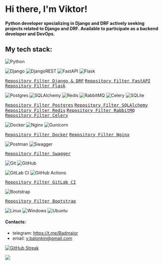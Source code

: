 # Hi there, I'm Viktor!

#### Python developer specializing in Django and DRF actively seeking projects related to Django and DRF. Available to participate as a backend developer and DevOps.


## My tech stack:
![Python](https://img.shields.io/badge/Python-3776AB.svg?style=for-the-badge&logo=Python&logoColor=white)

![Django](https://img.shields.io/badge/django-%23092E20.svg?style=for-the-badge&logo=django&logoColor=white)
![DjangoREST](https://img.shields.io/badge/DJANGO-REST-ff1709?style=for-the-badge&logo=django&logoColor=white&color=ff1709&labelColor=gray)
![FastAPI](https://img.shields.io/badge/FastAPI-005571?style=for-the-badge&logo=fastapi)
![Flask](https://img.shields.io/badge/flask-%23000.svg?style=for-the-badge&logo=flask&logoColor=white)

<kbd>[Repository Filter Django & DRF](https://github.com/search?q=owner%3ABadmajor++topic%3Adjango-rest-framework&type=repositories)</kbd>
<kbd>[Repository Filter FastAPI](https://github.com/search?q=+topic%3Afastapi+owner%3ARideTrip-tour+owner%3ABadmajor+&type=repositories)</kbd>
<kbd>[Repository Filter Flask](https://github.com/search?q=owner%3ABadmajor++topic%3Aflask&type=repositories)</kbd>


![Postgres](https://img.shields.io/badge/postgres-%23316192.svg?style=for-the-badge&logo=postgresql&logoColor=white)
![SQLAlchemy](https://img.shields.io/badge/SQLAlchemy-%23DD0031.svg?style=for-the-badge&logo=sqlalchemy&logoColor=white)
![Redis](https://img.shields.io/badge/redis-%23DD0031.svg?style=for-the-badge&logo=redis&logoColor=white)
![RabbitMQ](https://img.shields.io/badge/Rabbitmq-FF6600?style=for-the-badge&logo=rabbitmq&logoColor=white)
![Celery](https://img.shields.io/badge/celery-%23a9cc54.svg?style=for-the-badge&logo=celery&logoColor=ddf4a4)
![SQLite](https://img.shields.io/badge/sqlite-%2307405e.svg?style=for-the-badge&logo=sqlite&logoColor=white)

<kbd>[Repository Filter Postgres](https://github.com/search?q=owner%3ABadmajor++topic%3Apostgresql+owner%3ARideTrip-tour+&type=repositories)</kbd>
<kbd>[Repository Filter SQLAlchemy](https://github.com/search?q=owner%3ABadmajor++topic%3Asqlalchemy+owner%3ARideTrip-tour+&type=repositories)</kbd>
<kbd>[Repository Filter Redis](https://github.com/search?q=owner%3ABadmajor++topic%3Aredis&type=repositories)</kbd>
<kbd>[Repository Filter RabbitMQ](https://github.com/search?q=owner%3ABadmajor++topic%3Arabbitmq&type=repositories)</kbd>
<kbd>[Repository Filter Celery](https://github.com/search?q=owner%3ABadmajor++topic%3Acelery&type=repositories)</kbd>

![Docker](https://img.shields.io/badge/docker-%230db7ed.svg?style=for-the-badge&logo=docker&logoColor=white)
![Nginx](https://img.shields.io/badge/nginx-%23009639.svg?style=for-the-badge&logo=nginx&logoColor=white)
![Gunicorn](https://img.shields.io/badge/gunicorn-%298729.svg?style=for-the-badge&logo=gunicorn&logoColor=white)

<kbd>[Repository Filter Docker](https://github.com/search?q=owner%3ABadmajor++topic%3ADocker&type=repositories)</kbd>
<kbd>[Repository Filter Nginx](https://github.com/search?q=owner%3ABadmajor++topic%3ANginx&type=repositories)</kbd>

![Postman](https://img.shields.io/badge/Postman-FF6C37?style=for-the-badge&logo=postman&logoColor=white)
![Swagger](https://img.shields.io/badge/-Swagger-%23Clojure?style=for-the-badge&logo=swagger&logoColor=white)

<kbd>[Repository Filter Swagger](https://github.com/search?q=owner%3ABadmajor++topic%3Aswagger&type=repositories)</kbd>

![Git](https://img.shields.io/badge/git-%23F05033.svg?style=for-the-badge&logo=git&logoColor=white)
![GitHub](https://img.shields.io/badge/github-%23121011.svg?style=for-the-badge&logo=github&logoColor=white)

![GitLab CI](https://img.shields.io/badge/gitlab%20ci-%23181717.svg?style=for-the-badge&logo=gitlab&logoColor=white)
![GitHub Actions](https://img.shields.io/badge/github%20actions-%232671E5.svg?style=for-the-badge&logo=githubactions&logoColor=white)


<kbd>[Repository Filter GitLab CI](https://github.com/search?q=owner%3ABadmajor++topic%3Acicd&type=repositories)</kbd>

![Bootstrap](https://img.shields.io/badge/Bootstrap-7952B3.svg?style=for-the-badge&logo=Bootstrap&logoColor=white)

<kbd>[Repository Filter Bootstrap](https://github.com/search?q=owner%3ABadmajor++topic%3Abootstrap&type=repositories)</kbd>


![Linux](https://img.shields.io/badge/Linux-FCC624?style=for-the-badge&logo=linux&logoColor=black)
![Windows](https://img.shields.io/badge/Windows-0078D6?style=for-the-badge&logo=windows&logoColor=white)
![Ubuntu](https://img.shields.io/badge/Ubuntu-E95420?style=for-the-badge&logo=ubuntu&logoColor=white)

#### Contacts:

- telegram: https://t.me/Badmajor
- email: v.balonkin@gmail.com



[![GitHub Streak](https://github-readme-streak-stats.herokuapp.com/?user=badmajor)](https://git.io/streak-stats)

![](https://komarev.com/ghpvc/?username=badmajor)
